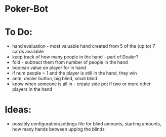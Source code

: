 # Poker-Bot

# To Do:
* hand evaluation - most valuable hand created from 5 of the (up to) 7 cards available
* keep track of how many people in the hand - part of Dealer?
* fold - subtract them from number of people in the hand
* boolean value on player for in hand
* if num people = 1 and the player is still in the hand, they win
* ante, dealer button, big blind, small blind
* know when someone is all in - create side pot if two or more other players in the hand

# Ideas:
* possibly configuration/settings file for blind amounts, starting amounts, how many hands between upping the blinds
